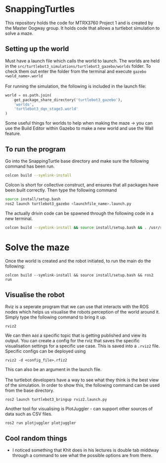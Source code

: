 # SnappingTurtles 
This repository holds the code for MTRX3760 Project 1 and is created by the Master 
Oogway group. It holds code that allows a turtlebot simulation to solve a maze.

## Setting up the world
Must have a launch file which calls the world to launch. The worlds
are held in the `src/turtlebot3_simulations/turtlebot3_gazebo/worlds` folder.
To check them out enter the folder from the terminal and execute `gazebo <wold_name>.world`
<br /><br />
For running the simulation, the following is included in the launch file:
```python
world = os.path.join(
    get_package_share_directory('turtlebot3_gazebo'),
    'worlds',
    'turtlebot3_dqn_stage3.world'
)
```
Some useful things for worlds to help when making the maze -> you can use the Build Editor within 
Gazebo to make a new world and use the Wall feature.


## To run the program
Go into the SnappingTurtle base directory and make sure the following command has been run.
```bash
colcon build --symlink-install
```
Colcon is short for collective construct, and ensures that all packages have been built correctly.
Then type the following command 
```bash
source install/setup.bash
ros2 launch turtlebot3_gazebo <launchfile_name>.launch.py
```

The actually drivin code can be spawned through the following code in a new terminal.

```bash
colcon build --symlink-install && source install/setup.bash && . /usr/share/gazebo/setup.sh && ros2 launch vroom snapping_turtle_launch.py
```

# Solve the maze
Once the world is created and the robot initiated, to run the main do the following:
```
colcon build --symlink-install && source install/setup.bash && ros2 run 
```

## Visualise the robot
Rviz is a seperate program that we can use that interacts with the ROS nodes which helps us visualise 
the robots perception of the world around it.
Simply type the following command to bring it up.
```
rviz2
```
We can then `Add` a specific topic that is getting published and view its output.
You can create a config for the rviz that saves the specific visualisation settings for a 
specific use case. This is saved into a `.rviz2` file. Specific configs can be deployed using 
```
rviz2 -d <config_file>.rfiz2
```
This can also be an argument in the launch file.
<br /><br />
The turtlebot developers have a way to see what they think is the best view of the simulation. In order to show this, the following command can be used from the base directory.
```
ros2 launch turtlebot3_bringup rviz2.launch.py
```

Another tool for visualising is PlotJuggler - can support other sources of data such as CSV files.
```
ros2 run plotjuggler plotjuggler
```




## Cool random things
- I noticed something that Khit does in his lectures is double tab middway through a command to see what the
possible options are from there.